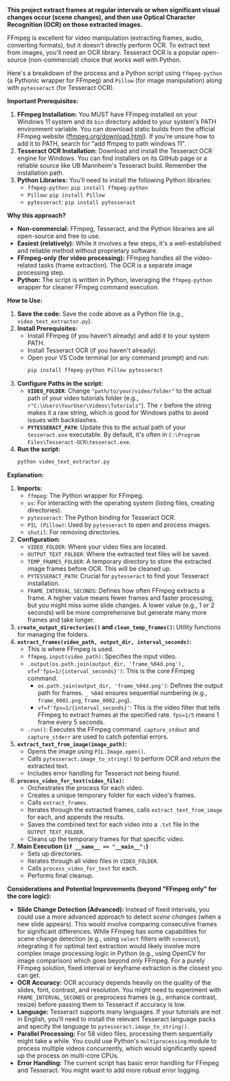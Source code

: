 **This project extract frames at regular intervals or when significant visual changes occur (scene changes), and then use Optical Character Recognition (OCR) on those extracted images.**

FFmpeg is excellent for video manipulation (extracting frames, audio, converting formats), but it doesn't directly perform OCR. To extract text from images, you'll need an OCR library. Tesseract OCR is a popular open-source (non-commercial) choice that works well with Python.

Here's a breakdown of the process and a Python script using `ffmpeg-python` (a Pythonic wrapper for FFmpeg) and `Pillow` (for image manipulation) along with `pytesseract` (for Tesseract OCR).

**Important Prerequisites:**

1.  **FFmpeg Installation:** You MUST have FFmpeg installed on your Windows 11 system and its `bin` directory added to your system's PATH environment variable. You can download static builds from the official FFmpeg website ([ffmpeg.org/download.html](https://ffmpeg.org/download.html)). If you're unsure how to add it to PATH, search for "add ffmpeg to path windows 11".
2.  **Tesseract OCR Installation:** Download and install the Tesseract OCR engine for Windows. You can find installers on its GitHub page or a reliable source like UB Mannheim's Tesseract build. Remember the installation path.
3.  **Python Libraries:** You'll need to install the following Python libraries:
    * `ffmpeg-python`: `pip install ffmpeg-python`
    * `Pillow`: `pip install Pillow`
    * `pytesseract`: `pip install pytesseract`

**Why this approach?**

* **Non-commercial:** FFmpeg, Tesseract, and the Python libraries are all open-source and free to use.
* **Easiest (relatively):** While it involves a few steps, it's a well-established and reliable method without proprietary software.
* **FFmpeg-only (for video processing):** FFmpeg handles all the video-related tasks (frame extraction). The OCR is a separate image processing step.
* **Python:** The script is written in Python, leveraging the `ffmpeg-python` wrapper for cleaner FFmpeg command execution.

**How to Use:**

1.  **Save the code:** Save the code above as a Python file (e.g., `video_text_extractor.py`).
2.  **Install Prerequisites:**
    * Install FFmpeg (if you haven't already) and add it to your system PATH.
    * Install Tesseract OCR (if you haven't already).
    * Open your VS Code terminal (or any command prompt) and run:
        ```bash
        pip install ffmpeg-python Pillow pytesseract
        ```
3.  **Configure Paths in the script:**
    * **`VIDEO_FOLDER`**: Change `"path/to/your/video/folder"` to the actual path of your video tutorials folder (e.g., `r"C:\Users\YourUser\Videos\Tutorials"`). The `r` before the string makes it a raw string, which is good for Windows paths to avoid issues with backslashes.
    * **`PYTESSERACT_PATH`**: Update this to the actual path of your `tesseract.exe` executable. By default, it's often in `C:\Program Files\Tesseract-OCR\tesseract.exe`.
4.  **Run the script:**
    ```bash
    python video_text_extractor.py
    ```

**Explanation:**

1.  **Imports:**
    * `ffmpeg`: The Python wrapper for FFmpeg.
    * `os`: For interacting with the operating system (listing files, creating directories).
    * `pytesseract`: The Python binding for Tesseract OCR.
    * `PIL (Pillow)`: Used by `pytesseract` to open and process images.
    * `shutil`: For removing directories.
2.  **Configuration:**
    * `VIDEO_FOLDER`: Where your video files are located.
    * `OUTPUT_TEXT_FOLDER`: Where the extracted text files will be saved.
    * `TEMP_FRAMES_FOLDER`: A temporary directory to store the extracted image frames before OCR. This will be cleaned up.
    * `PYTESSERACT_PATH`: Crucial for `pytesseract` to find your Tesseract installation.
    * `FRAME_INTERVAL_SECONDS`: Defines how often FFmpeg extracts a frame. A higher value means fewer frames and faster processing, but you might miss some slide changes. A lower value (e.g., 1 or 2 seconds) will be more comprehensive but generate many more frames and take longer.
3.  **`create_output_directories()` and `clean_temp_frames()`:** Utility functions for managing the folders.
4.  **`extract_frames(video_path, output_dir, interval_seconds)`:**
    * This is where FFmpeg is used.
    * `ffmpeg.input(video_path)`: Specifies the input video.
    * `.output(os.path.join(output_dir, 'frame_%04d.png'), vf=f'fps=1/{interval_seconds}')`: This is the core FFmpeg command.
        * `os.path.join(output_dir, 'frame_%04d.png')`: Defines the output path for frames. `_ %04d` ensures sequential numbering (e.g., `frame_0001.png`, `frame_0002.png`).
        * `vf=f'fps=1/{interval_seconds}'`: This is the video filter that tells FFmpeg to extract frames at the specified rate. `fps=1/5` means 1 frame every 5 seconds.
    * `.run()`: Executes the FFmpeg command. `capture_stdout` and `capture_stderr` are used to catch potential errors.
5.  **`extract_text_from_image(image_path)`:**
    * Opens the image using `PIL.Image.open()`.
    * Calls `pytesseract.image_to_string()` to perform OCR and return the extracted text.
    * Includes error handling for Tesseract not being found.
6.  **`process_video_for_text(video_file)`:**
    * Orchestrates the process for each video.
    * Creates a unique temporary folder for each video's frames.
    * Calls `extract_frames`.
    * Iterates through the extracted frames, calls `extract_text_from_image` for each, and appends the results.
    * Saves the combined text for each video into a `.txt` file in the `OUTPUT_TEXT_FOLDER`.
    * Cleans up the temporary frames for that specific video.
7.  **Main Execution (`if __name__ == "__main__":`)**
    * Sets up directories.
    * Iterates through all video files in `VIDEO_FOLDER`.
    * Calls `process_video_for_text` for each.
    * Performs final cleanup.

**Considerations and Potential Improvements (beyond "FFmpeg only" for the core logic):**

* **Slide Change Detection (Advanced):** Instead of fixed intervals, you could use a more advanced approach to detect *scene changes* (when a new slide appears). This would involve comparing consecutive frames for significant differences. While FFmpeg has some capabilities for scene change detection (e.g., using `select` filters with `scenecut`), integrating it for optimal text extraction would likely involve more complex image processing logic in Python (e.g., using OpenCV for image comparison) which goes beyond *only* FFmpeg. For a purely FFmpeg solution, fixed interval or keyframe extraction is the closest you can get.
* **OCR Accuracy:** OCR accuracy depends heavily on the quality of the slides, font, contrast, and resolution. You might need to experiment with `FRAME_INTERVAL_SECONDS` or preprocess frames (e.g., enhance contrast, resize) before passing them to Tesseract if accuracy is low.
* **Language:** Tesseract supports many languages. If your tutorials are not in English, you'll need to install the relevant Tesseract language packs and specify the language to `pytesseract.image_to_string()`.
* **Parallel Processing:** For 58 video files, processing them sequentially might take a while. You could use Python's `multiprocessing` module to process multiple videos concurrently, which would significantly speed up the process on multi-core CPUs.
* **Error Handling:** The current script has basic error handling for FFmpeg and Tesseract. You might want to add more robust error logging.
